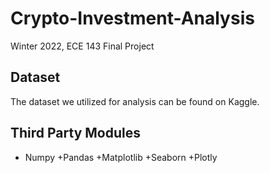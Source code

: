 # Crypto-Investment-Analysis
Winter 2022, ECE 143 Final Project

## Dataset

The dataset we utilized for analysis can be found on Kaggle.

## Third Party Modules
+ Numpy
+Pandas
+Matplotlib
+Seaborn
+Plotly
